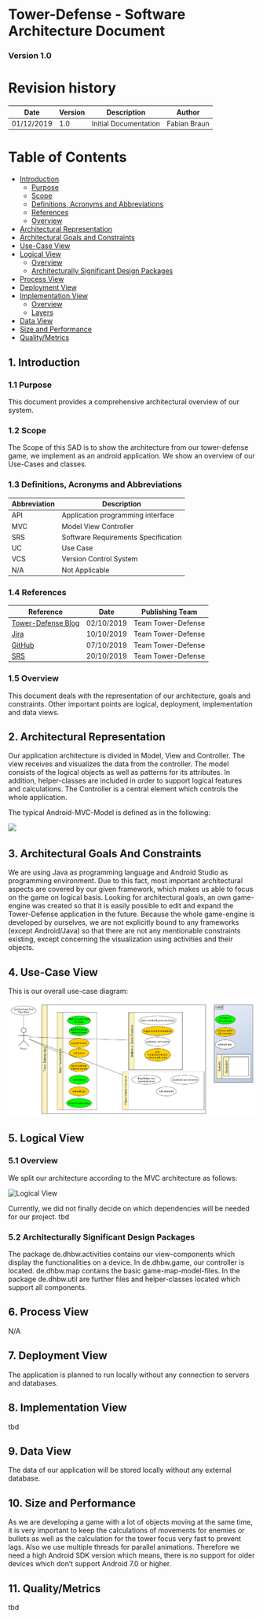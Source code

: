 # Tower-Defense - Software Architecture Document

### Version 1.0

# Revision history

| Date       | Version | Description                                          | Author           |
|------------|---------|------------------------------------------------------|------------------|
| 01/12/2019 | 1.0     | Initial Documentation                                | Fabian Braun     |

# Table of Contents
- [Introduction](#1-introduction)
    - [Purpose](#11-purpose)
    - [Scope](#12-scope)
    - [Definitions, Acronyms and Abbreviations](#13-definitions-acronyms-and-abbreviations)
    - [References](#14-references)
    - [Overview](#15-overview)
- [Architectural Representation](#2-architectural-representation)
- [Architectural Goals and Constraints](#3-architectural-goals-and-constraints)
- [Use-Case View](#4-use-case-view)
- [Logical View](#5-logical-view)
    - [Overview](#51-overview)
    - [Architecturally Significant Design Packages](#52-architecturally-significant-design-packages)
- [Process View](#6-process-view)
- [Deployment View](#7-deployment-view)
- [Implementation View](#8-implementation-view)
    - [Overview](#81-overview)
    - [Layers](#82-layers)
- [Data View](#9-data-view)
- [Size and Performance](#10-size-and-performance)
- [Quality/Metrics](#11-qualitymetrics)

## 1. Introduction

### 1.1 Purpose

This document provides a comprehensive architectural overview of our system.

### 1.2 Scope

The Scope of this SAD is to show the architecture from our tower-defense game, we implement as an android application. We show an overview of our Use-Cases and classes.

### 1.3 Definitions, Acronyms and Abbreviations

| Abbreviation | Description                            |
| ------------ | -------------------------------------- |
| API          | Application programming interface      |
| MVC          | Model View Controller                  |
| SRS          | Software Requirements Specification    |
| UC           | Use Case                               |
| VCS          | Version Control System                 |
| N/A          | Not Applicable                         |

### 1.4 References

| Reference                                                                             | Date       | Publishing Team    |
|---------------------------------------------------------------------------------------|------------|--------------------|
| <a href="https://dh-towerdefense.de/">Tower-Defense Blog</a>                          | 02/10/2019 | Team Tower-Defense |
| <a href="http://jira.dh-towerdefense.de/">Jira</a>                                    | 10/10/2019 | Team Tower-Defense |
| <a href="https://github.com/niwa99/Tower-Defense">GitHub</a>                          | 07/10/2019 | Team Tower-Defense |
| <a href="https://github.com/niwa99/Tower-Defense/blob/master/documents/SRS.md">SRS</a>| 20/10/2019 | Team Tower-Defense |

### 1.5 Overview

This document deals with the representation of our architecture, goals and constraints. Other important points are logical, deployment, implementation and data views.

## 2. Architectural Representation

Our application architecture is divided in Model, View and Controller. 
The view receives and visualizes the data from the controller.
The model consists of the logical objects as well as patterns for its attributes. In addition, helper-classes are included in order to support logical features and calculations.
The Controller is a central element which controls the whole application.

The typical Android-MVC-Model is defined as in the following:

<img src="https://cdn-images-1.medium.com/max/803/1*I9WPcnpGNuI4CjxxrkP0-g.png" />

## 3. Architectural Goals And Constraints

We are using Java as programming language and Android Studio as programming environment. Due to this fact, most important architectural aspects are covered by our given framework, which makes us able to focus on the game on logical basis.
Looking for architectural goals, an own game-engine was created so that it is easily possible to edit and expand the Tower-Defense application in the future.
Because the whole game-engine is developed by ourselves, we are not explicitly bound to any frameworks (except Android/Java) so that there are not any mentionable constraints existing, except concerning the visualization using activities and their objects.


## 4. Use-Case View

This is our overall use-case diagram:

<img src="./UCS/UseCaseDiagram-2020-04-23.png" alt="Overall use-case diagram" />

## 5. Logical View

### 5.1 Overview

We split our architecture according to the MVC architecture as follows:

<img src="https://dh-towerdefense.de/wp-content/uploads/2019/12/MVC-diagram.png" alt="Logical View"/>

Currently, we did not finally decide on which dependencies will be needed for our project.
tbd

### 5.2 Architecturally Significant Design Packages

The package de.dhbw.activities contains our view-components which display the functionalities on a device.
In de.dhbw.game, our controller is located.
de.dhbw.map contains the basic game-map-model-files.
In the package de.dhbw.util are further files and helper-classes located which support all components.

## 6. Process View

N/A

## 7. Deployment View

The application is planned to run locally without any connection to servers and databases.

## 8. Implementation View

tbd

## 9. Data View

The data of our application will be stored locally without any external database.

## 10. Size and Performance

As we are developing a game with a lot of objects moving at the same time, it is very important to keep the calculations of movements for enemies or bullets as well as the calculation for the tower focus very fast to prevent lags. Also we use multiple threads for parallel animations. Therefore we need a high Android SDK version which means, there is no support for older devices which don’t support Android 7.0 or higher.

## 11. Quality/Metrics

tbd
